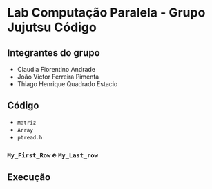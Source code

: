 # Lab Computação Paralela - Grupo Jujutsu Código

## Integrantes do grupo
- Claudia Fiorentino Andrade
- João Victor Ferreira Pimenta
- Thiago Henrique Quadrado Estacio



## Código
- `Matriz`
- `Array`
- `ptread.h`

### `My_First_Row` e `My_Last_row`

## Execução
